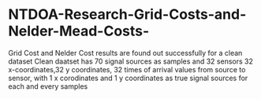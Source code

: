 # NTDOA-Research-Grid-Costs-and-Nelder-Mead-Costs-
Grid Cost and Nelder Cost results are found out successfully for a clean dataset
Clean daatset has 70 signal sources as samples and 32 sensors
32 x-coordinates,32 y coordinates, 32 times of arrival values from source to sensor, with 1 x corodinates and 1 y coordinates as true signal sources for each and every samples
